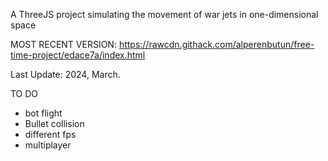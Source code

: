 A ThreeJS project simulating the movement of war jets in one-dimensional space

MOST RECENT VERSION: https://rawcdn.githack.com/alperenbutun/free-time-project/edace7a/index.html

Last Update: 2024, March.

TO DO
* bot flight
* Bullet collision
* different fps
* multiplayer
